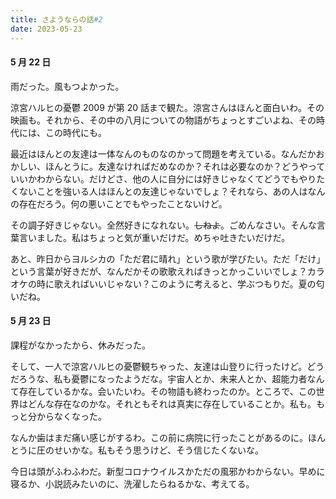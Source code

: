 ```yaml
---
title: さようならの話#2
date: 2023-05-23
---
```


#### 5 月 22 日

雨だった。風もつよかった。

涼宮ハルヒの憂鬱 2009 が第 20 話まで観た。涼宮さんはほんと面白いわ。その映画も。それから、その中の八月についての物語がちょっとすごいよね、その時代には、この時代にも。

最近はほんとの友達は一体なんのものなのかって問題を考えている。なんだかおかしい、ほんとうに。友達なければだめなのか？それは必要なのか？どうやっていいかわからない。だけどさ、他の人に自分には好きじゃなくてどうでもやりたくないことを強いる人はほんとの友達じゃないでしょ？それなら、あの人はなんの存在だろう。何の悪いことでもやったことないけど。

その調子好きじゃない。全然好きになれない。~~しねよ~~。ごめんなさい。そんな言葉言いました。私はちょっと気が重いだけだ。めちゃ吐きたいだけだ。

あと、昨日からヨルシカの「ただ君に晴れ」という歌が学びたい。ただ「だけ」という言葉が好きだが、なんだかその歌歌えればきっとかっこいいでしょ？カラオケの時に歌えればいいじゃない？このように考えると、学ぶつもりだ。夏の匂いだね。

#### 5 月 23 日

課程がなかったから、休みだった。

そして、一人で涼宮ハルヒの憂鬱観ちゃった、友達は山登りに行ったけど。どうだろうな、私も憂鬱になったようだな。宇宙人とか、未来人とか、超能力者なんて存在しているかな。会いたいわ。その物語も終わったのか。ところで、この世界はどんな存在なのかな。それともそれは真実に存在していることか。私も。もっと分からなくなった。

なんか歯はまだ痛い感じがするわ。この前に病院に行ったことがあるのに。ほんとうに圧のせいかな。私もそう思うけど、そう信じたくないな。

今日は頭がふわふわだ。新型コロナウイルスかただの風邪かわからない。早めに寝るか、小説読みたいのに、洗濯したらねるかな、考えてる。

